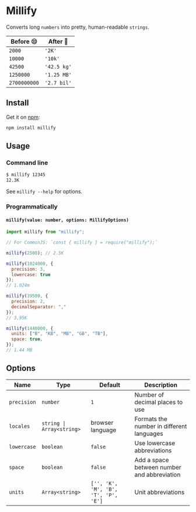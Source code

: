 # Millify

Converts long `numbers` into pretty, human-readable `strings`.

Before :unamused: | After :tada:
--- | ---
`2000` | `'2K'`
`10000` | `'10k'`
`42500` | `'42.5 kg'`
`1250000` | `'1.25 MB'`
`2700000000` | `'2.7 bil'`


## Install

Get it on [npm](https://www.npmjs.com/package/millify):

```bash
npm install millify
```
## Usage

### Command line

```bash
$ millify 12345
12.3K
```

See `millify --help` for options.

### Programmatically

#### `millify(value: number, options: MillifyOptions)`

```js
import millify from "millify";

// For CommonJS: `const { millify } = require("millify");`

millify(2500); // 2.5K

millify(1024000, {
  precision: 3,
  lowercase: true
});
// 1.024m

millify(39500, {
  precision: 2,  
  decimalSeparator: ","
});
// 3,95K

millify(1440000, {
  units: ["B", "KB", "MB", "GB", "TB"],
  space: true,
});
// 1.44 MB
```

## Options

Name | Type | Default | Description
--- | --- | --- | ---
`precision` | `number` | `1` | Number of decimal places to use
`locales` | `string \| Array<string>` | browser language | Formats the number in different languages
`lowercase` | `boolean` | `false` | Use lowercase abbreviations
`space` | `boolean` | `false` | Add a space between number and abbreviation
`units` | `Array<string>` | `['', 'K', 'M', 'B', 'T', 'P', 'E']` | Unit abbreviations
